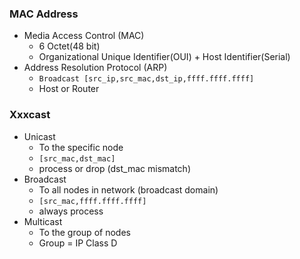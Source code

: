 
### MAC Address
* Media Access Control (MAC)
	* 6 Octet(48 bit)
	* Organizational Unique Identifier(OUI) + Host Identifier(Serial)
* Address Resolution Protocol (ARP)
	* `Broadcast [src_ip,src_mac,dst_ip,ffff.ffff.ffff]`
	* Host or Router
### Xxxcast
* Unicast
	* To the specific node
	* `[src_mac,dst_mac]`
	* process or drop (dst_mac mismatch)
* Broadcast
	* To all nodes in network (broadcast domain)
	* `[src_mac,ffff.ffff.ffff]`
	* always process
* Multicast
	* To the group of nodes
	* Group = IP Class D